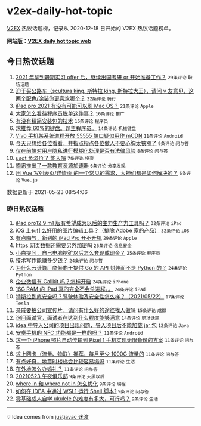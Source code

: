 # v2ex-daily-hot-topic

[V2EX](https://www.v2ex.com/) 热议话题榜，记录从 2020-12-18 日开始的 V2EX 热议话题榜单。

**网站版：[V2EX daily hot topic web](https://boojack.github.io/v2ex-daily-hot-topic-web/)**

## 今日热议话题

<!-- TODAY BEGIN -->

1. [2021 年拿到暑期实习 offer 后，继续出国考研 or 开始准备工作？](https://www.v2ex.com/t/778644) `29条评论` `职场话题`
1. [迫于买公路车（scultura king, 斯特拉 king, 斯特拉大王），请问 v 友意见，这两个配色/涂装你更喜欢哪个？](https://www.v2ex.com/t/778633) `22条评论` `骑行`
1. [iPad pro 2021 有没有可能可以刷 Mac OS？](https://www.v2ex.com/t/778642) `21条评论` `Apple`
1. [大家怎么看待程序员脱单这件事？](https://www.v2ex.com/t/778639) `16条评论` `推广`
1. [有没有精简安装包的技术](https://www.v2ex.com/t/778632) `16条评论` `程序员`
1. [求推荐 60%的键盘。题主程序员。](https://www.v2ex.com/t/778654) `14条评论` `机械键盘`
1. [Vivo 手机某系统进程开放 55555 端口疑似用作 mCDN](https://www.v2ex.com/t/778678) `11条评论` `Android`
1. [今天只想给各位看看，并指点指点各位做人不要心胸太狭窄了](https://www.v2ex.com/t/778668) `9条评论` `问与答`
1. [仅在前端对用户隐私进行模糊化处理是否有法律风险](https://www.v2ex.com/t/778659) `8条评论` `问与答`
1. [usdt 负溢价了 能入吗](https://www.v2ex.com/t/778650) `7条评论` `投资`
1. [腾讯推出了一款教育资源加速器](https://www.v2ex.com/t/778675) `6条评论` `分享发现`
1. [用 Vue 写列表页/详情页 的一个常见的需求，大神们都是如何解决的？](https://www.v2ex.com/t/778669) `6条评论` `Vue.js`

数据更新于 2021-05-23 08:54:06

<!-- TODAY END -->

### 昨日热议话题

<!-- YESTERDAY BEGIN -->

1. [iPad pro12.9 m1 版有希望成为以后的主力生产力工具吗？](https://www.v2ex.com/t/778512) `32条评论` `iPad`
1. [iOS 上有什么好用的图片编辑工具？（排除 Adobe 家的产品）](https://www.v2ex.com/t/778490) `32条评论` `iOS`
1. [有点晦气，新到的 iPad Pro 开不开机](https://www.v2ex.com/t/778493) `29条评论` `Apple`
1. [https 网页数据还需要另外加密吗](https://www.v2ex.com/t/778499) `26条评论` `信息安全`
1. [小白提问，自己电脑挖矿以后怎么套现成现金？](https://www.v2ex.com/t/778608) `25条评论` `程序员`
1. [技术写作能赚多少钱？](https://www.v2ex.com/t/778497) `24条评论` `问与答`
1. [为什么云计算厂商倾向于提供 Go 的 API 封装而不是 Python 的？](https://www.v2ex.com/t/778518) `24条评论` `Python`
1. [企业微信有 Callkit 吗？怎样开启](https://www.v2ex.com/t/778555) `24条评论` `iPhone`
1. [16G RAM 的 iPad 真的完全不会杀进程。。](https://www.v2ex.com/t/778598) `24条评论` `iPad`
1. [特斯拉到底安全吗？驾驶体验及安全性怎么样？（2021/05/22）](https://www.v2ex.com/t/778593) `17条评论` `Tesla`
1. [亲戚要拍公司宣传片，请问有什么好的途径找人做吗](https://www.v2ex.com/t/778488) `15条评论` `成都`
1. [询问面试官，面试者在达到什么程度能够满意](https://www.v2ex.com/t/778529) `14条评论` `职场话题`
1. [idea 中导入公司的项目出现问题，导入项目后不能加载 jar 包](https://www.v2ex.com/t/778487) `12条评论` `Java`
1. [安卓手机的 NFC 功能都是一样的吗？](https://www.v2ex.com/t/778614) `11条评论` `Android`
1. [求一个 iPhone 照片自动传输到 Pixel 1 手机实现无限备份的方案](https://www.v2ex.com/t/778567) `11条评论` `问与答`
1. [求上网卡（流量、物联）推荐，每月至少 1000G 流量的](https://www.v2ex.com/t/778559) `11条评论` `问与答`
1. [有点好奇，地震时楼梯会比较容易塌吗](https://www.v2ex.com/t/778539) `11条评论` `生活`
1. [在外地怎么办婚礼？](https://www.v2ex.com/t/778505) `11条评论` `问与答`
1. [20210523 午夜俱乐部](https://www.v2ex.com/t/778613) `9条评论` `天黑以后`
1. [where in 和 where not in 怎么优化](https://www.v2ex.com/t/778592) `9条评论` `编程`
1. [如何在 IDEA 中通过 WSL1 运行 Shell 脚本?](https://www.v2ex.com/t/778589) `9条评论` `问与答`
1. [零基础成人自学 ukulele 的难度有多大，可行吗？](https://www.v2ex.com/t/778572) `9条评论` `生活`

<!-- YESTERDAY END -->

---

💡 Idea comes from [justjavac 迷渡](https://github.com/justjavac/)
